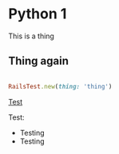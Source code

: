 # Python 1

This is a thing

## Thing again

```ruby

RailsTest.new(thing: 'thing')

```

[Test](http://google.com)

Test:

- Testing
- Testing

